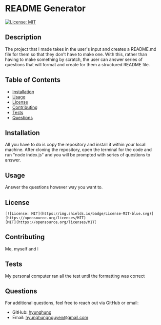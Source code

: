 # README Generator 

  [![License: MIT](https://img.shields.io/badge/License-MIT-blue.svg)](https://opensource.org/licenses/MIT)
  
  ## Description
  The project that I made takes in the user's input and creates a README.md file for them so that they don't have to make one. With this, rather than having to make something by scratch, the user can answer series of questions that will format and create for them a structured README file.
  
  ## Table of Contents
  - [Installation](#installation)
  - [Usage](#usage)
  - [License](#license)
  - [Contributing](#contributing)
  - [Tests](#tests)
  - [Questions](#questions)
  
  ## Installation
  All you have to do is copy the repository and install it within your local machine. After cloning the repository, open the terminal for the code and run "node index.js" and you will be prompted with series of questions to answer. 
  
  ## Usage
  Answer the questions however way you want to. 
  
  ## License
    [![License: MIT](https://img.shields.io/badge/License-MIT-blue.svg)](https://opensource.org/licenses/MIT)
    [MIT](https://opensource.org/licenses/MIT)
    
  
  ## Contributing
  Me, myself and I 
  
  ## Tests
  My personal computer ran all the test until the formatting was correct  
  
  ## Questions
  For additional questions, feel free to reach out via GitHub or email:
  - GitHub: [hyunghung](https://github.com/hyunghung)
  - Email: hyunghungnguyen@gmail.com 
  